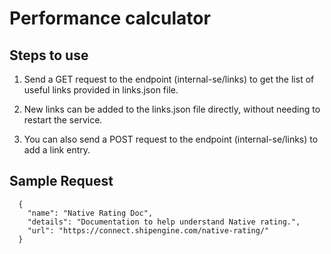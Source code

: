 # Performance calculator

## Steps to use

1. Send a GET request to the endpoint (internal-se/links) to get the list of useful links provided in links.json file.

2. New links can be added to the links.json file directly, without needing to restart the service.

3. You can also send a POST request to the endpoint (internal-se/links) to add a link entry.

## Sample Request

```
  {
    "name": "Native Rating Doc",
    "details": "Documentation to help understand Native rating.",
    "url": "https://connect.shipengine.com/native-rating/"
  }
```
